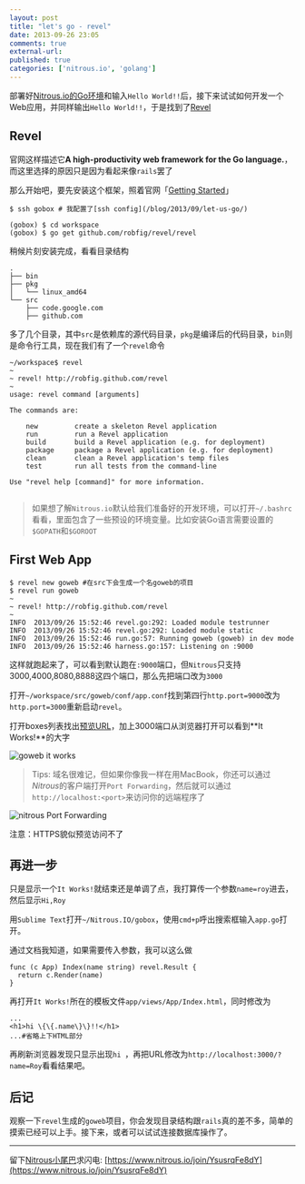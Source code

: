 ```yaml
---
layout: post
title: "let's go - revel"
date: 2013-09-26 23:05
comments: true
external-url: 
published: true
categories: ['nitrous.io', 'golang']
---
```


部署好[Nitrous.io的Go环境](/blog/2013/09/let-us-go/)和输入`Hello World!!`后，接下来试试如何开发一个Web应用，并同样输出`Hello World!!`，于是找到了[Revel](http://robfig.github.io/revel/)

## Revel

官网这样描述它**A high-productivity web framework for the Go language.**，而这里选择的原因只是因为看起来像`rails`罢了

那么开始吧，要先安装这个框架，照着官网「[Getting Started](http://robfig.github.io/revel/tutorial/gettingstarted.html)」

```
$ ssh gobox # 我配置了[ssh config](/blog/2013/09/let-us-go/)

(gobox) $ cd workspace
(gobox) $ go get github.com/robfig/revel/revel
```

稍候片刻安装完成，看看目录结构

```
.
├── bin
├── pkg
│   └── linux_amd64
└── src
    ├── code.google.com
    ├── github.com
```

多了几个目录，其中`src`是依赖库的源代码目录，`pkg`是编译后的代码目录，`bin`则是命令行工具，现在我们有了一个`revel`命令

```
~/workspace$ revel
~
~ revel! http://robfig.github.com/revel
~
usage: revel command [arguments]

The commands are:

    new         create a skeleton Revel application
    run         run a Revel application
    build       build a Revel application (e.g. for deployment)
    package     package a Revel application (e.g. for deployment)
    clean       clean a Revel application's temp files
    test        run all tests from the command-line

Use "revel help [command]" for more information.


```

> 如果想了解`Nitrous.io`默认给我们准备好的开发环境，可以打开`~/.bashrc`看看，里面包含了一些预设的环境变量。比如安装Go语言需要设置的`$GOPATH`和`$GOROOT`

## First Web App

```
$ revel new goweb #在src下会生成一个名goweb的项目
$ revel run goweb
~
~ revel! http://robfig.github.com/revel
~
INFO  2013/09/26 15:52:46 revel.go:292: Loaded module testrunner
INFO  2013/09/26 15:52:46 revel.go:292: Loaded module static
INFO  2013/09/26 15:52:46 run.go:57: Running goweb (goweb) in dev mode
INFO  2013/09/26 15:52:46 harness.go:157: Listening on :9000
```

这样就跑起来了，可以看到默认跑在`:9000`端口，但`Nitrous`只支持3000,4000,8080,8888这四个端口，那么先把端口改为`3000`

打开`~/workspace/src/goweb/conf/app.conf`找到第四行`http.port=9000`改为`http.port=3000`重新启动`revel`。

打开boxes列表找出[预览URL](http://help.nitrous.io/faq-localhost/)，加上3000端口从浏览器打开可以看到**It Works!**的大字

<img src="http://d.pr/i/tL3m+" alt="goweb it works">

> Tips: 域名很难记，但如果你像我一样在用MacBook，你还可以通过*Nitrous*的客户端打开`Port Forwarding`，然后就可以通过`http://localhost:<port>`来访问你的远端程序了

<img src="http://d.pr/i/s6zE+" alt="nitrous Port Forwarding">

注意：HTTPS貌似预览访问不了

## 再进一步

只是显示一个`It Works!`就结束还是单调了点，我打算传一个参数`name=roy`进去，然后显示`Hi,Roy`

用`Sublime Text`打开`~/Nitrous.IO/gobox`，使用`cmd+p`呼出搜索框输入`app.go`打开。

通过文档我知道，如果需要传入参数，我可以这么做

```
func (c App) Index(name string) revel.Result {
  return c.Render(name)
}

```

再打开`It Works!`所在的模板文件`app/views/App/Index.html`，同时修改为

```
...
<h1>hi \{\{.name\}\}!!</h1>
...#省略上下HTML部分
```

再刷新浏览器发现只显示出现`hi `，再把URL修改为`http://localhost:3000/?name=Roy`看看结果吧。

## 后记

观察一下`revel`生成的`goweb`项目，你会发现目录结构跟`rails`真的差不多，简单的摸索已经可以上手。接下来，或者可以试试连接数据库操作了。

-----

留下[Nitrous小尾巴](https://www.nitrous.io/join/YsusrqFe8dY)求闪电: [https://www.nitrous.io/join/YsusrqFe8dY](https://www.nitrous.io/join/YsusrqFe8dY)